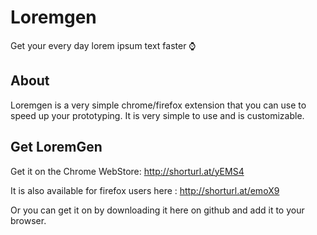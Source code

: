 # Loremgen
Get your every day lorem ipsum text faster ⌚️ 

## About
Loremgen is a very simple chrome/firefox extension that you can use to speed up your prototyping. It is very simple to use and is customizable.

## Get LoremGen
Get it on the Chrome WebStore: http://shorturl.at/yEMS4

It is also available for firefox users here : http://shorturl.at/emoX9

Or you can get it on by downloading it here on github and add it to your browser.

